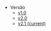 - Versão
  - [v1.0](/1.0/)
  - [v2.0](/2.0/)
  - [v2.1 (current)](/2.1/)

<!-- - Translations
  - [🇧🇷 Português](/)
  - [:uk: English](/en/) -->
